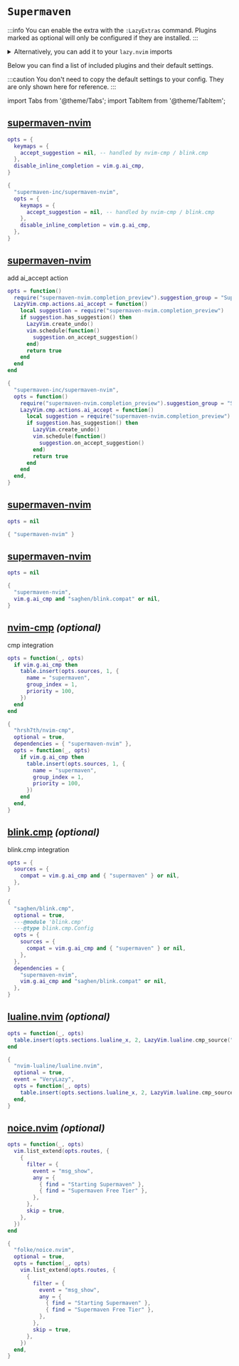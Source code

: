 # `Supermaven`

<!-- plugins:start -->

:::info
You can enable the extra with the `:LazyExtras` command.
Plugins marked as optional will only be configured if they are installed.
:::

<details>
<summary>Alternatively, you can add it to your <code>lazy.nvim</code> imports</summary>

```lua title="lua/config/lazy.lua" {4}
require("lazy").setup({
  spec = {
    { "LazyVim/LazyVim", import = "lazyvim.plugins" },
    { import = "lazyvim.plugins.extras.ai.supermaven" },
    { import = "plugins" },
  },
})
```

</details>

Below you can find a list of included plugins and their default settings.

:::caution
You don't need to copy the default settings to your config.
They are only shown here for reference.
:::

import Tabs from '@theme/Tabs';
import TabItem from '@theme/TabItem';

## [supermaven-nvim](https://github.com/supermaven-inc/supermaven-nvim)

<Tabs>

<TabItem value="opts" label="Options">

```lua
opts = {
  keymaps = {
    accept_suggestion = nil, -- handled by nvim-cmp / blink.cmp
  },
  disable_inline_completion = vim.g.ai_cmp,
}
```

</TabItem>


<TabItem value="code" label="Full Spec">

```lua
{
  "supermaven-inc/supermaven-nvim",
  opts = {
    keymaps = {
      accept_suggestion = nil, -- handled by nvim-cmp / blink.cmp
    },
    disable_inline_completion = vim.g.ai_cmp,
  },
}
```

</TabItem>

</Tabs>

## [supermaven-nvim](https://github.com/supermaven-inc/supermaven-nvim)

 add ai_accept action


<Tabs>

<TabItem value="opts" label="Options">

```lua
opts = function()
  require("supermaven-nvim.completion_preview").suggestion_group = "SupermavenSuggestion"
  LazyVim.cmp.actions.ai_accept = function()
    local suggestion = require("supermaven-nvim.completion_preview")
    if suggestion.has_suggestion() then
      LazyVim.create_undo()
      vim.schedule(function()
        suggestion.on_accept_suggestion()
      end)
      return true
    end
  end
end
```

</TabItem>


<TabItem value="code" label="Full Spec">

```lua
{
  "supermaven-inc/supermaven-nvim",
  opts = function()
    require("supermaven-nvim.completion_preview").suggestion_group = "SupermavenSuggestion"
    LazyVim.cmp.actions.ai_accept = function()
      local suggestion = require("supermaven-nvim.completion_preview")
      if suggestion.has_suggestion() then
        LazyVim.create_undo()
        vim.schedule(function()
          suggestion.on_accept_suggestion()
        end)
        return true
      end
    end
  end,
}
```

</TabItem>

</Tabs>

## [supermaven-nvim](https://github.com/supermaven-inc/supermaven-nvim)

<Tabs>

<TabItem value="opts" label="Options">

```lua
opts = nil
```

</TabItem>


<TabItem value="code" label="Full Spec">

```lua
{ "supermaven-nvim" }
```

</TabItem>

</Tabs>

## [supermaven-nvim](https://github.com/supermaven-inc/supermaven-nvim)

<Tabs>

<TabItem value="opts" label="Options">

```lua
opts = nil
```

</TabItem>


<TabItem value="code" label="Full Spec">

```lua
{
  "supermaven-nvim",
  vim.g.ai_cmp and "saghen/blink.compat" or nil,
}
```

</TabItem>

</Tabs>

## [nvim-cmp](https://github.com/hrsh7th/nvim-cmp) _(optional)_

 cmp integration


<Tabs>

<TabItem value="opts" label="Options">

```lua
opts = function(_, opts)
  if vim.g.ai_cmp then
    table.insert(opts.sources, 1, {
      name = "supermaven",
      group_index = 1,
      priority = 100,
    })
  end
end
```

</TabItem>


<TabItem value="code" label="Full Spec">

```lua
{
  "hrsh7th/nvim-cmp",
  optional = true,
  dependencies = { "supermaven-nvim" },
  opts = function(_, opts)
    if vim.g.ai_cmp then
      table.insert(opts.sources, 1, {
        name = "supermaven",
        group_index = 1,
        priority = 100,
      })
    end
  end,
}
```

</TabItem>

</Tabs>

## [blink.cmp](https://github.com/saghen/blink.cmp) _(optional)_

 blink.cmp integration


<Tabs>

<TabItem value="opts" label="Options">

```lua
opts = {
  sources = {
    compat = vim.g.ai_cmp and { "supermaven" } or nil,
  },
}
```

</TabItem>


<TabItem value="code" label="Full Spec">

```lua
{
  "saghen/blink.cmp",
  optional = true,
  ---@module 'blink.cmp'
  ---@type blink.cmp.Config
  opts = {
    sources = {
      compat = vim.g.ai_cmp and { "supermaven" } or nil,
    },
  },
  dependencies = {
    "supermaven-nvim",
    vim.g.ai_cmp and "saghen/blink.compat" or nil,
  },
}
```

</TabItem>

</Tabs>

## [lualine.nvim](https://github.com/nvim-lualine/lualine.nvim) _(optional)_

<Tabs>

<TabItem value="opts" label="Options">

```lua
opts = function(_, opts)
  table.insert(opts.sections.lualine_x, 2, LazyVim.lualine.cmp_source("supermaven"))
end
```

</TabItem>


<TabItem value="code" label="Full Spec">

```lua
{
  "nvim-lualine/lualine.nvim",
  optional = true,
  event = "VeryLazy",
  opts = function(_, opts)
    table.insert(opts.sections.lualine_x, 2, LazyVim.lualine.cmp_source("supermaven"))
  end,
}
```

</TabItem>

</Tabs>

## [noice.nvim](https://github.com/folke/noice.nvim) _(optional)_

<Tabs>

<TabItem value="opts" label="Options">

```lua
opts = function(_, opts)
  vim.list_extend(opts.routes, {
    {
      filter = {
        event = "msg_show",
        any = {
          { find = "Starting Supermaven" },
          { find = "Supermaven Free Tier" },
        },
      },
      skip = true,
    },
  })
end
```

</TabItem>


<TabItem value="code" label="Full Spec">

```lua
{
  "folke/noice.nvim",
  optional = true,
  opts = function(_, opts)
    vim.list_extend(opts.routes, {
      {
        filter = {
          event = "msg_show",
          any = {
            { find = "Starting Supermaven" },
            { find = "Supermaven Free Tier" },
          },
        },
        skip = true,
      },
    })
  end,
}
```

</TabItem>

</Tabs>

<!-- plugins:end -->
